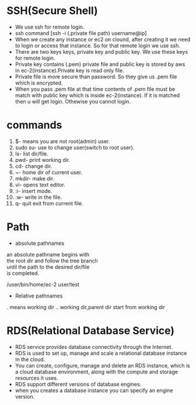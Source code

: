 # SSH(Secure Shell)
- We use ssh for remote login.
- ssh command [ssh -i (.private file path) username@ip] 
- When we create any instance or ec2 on clound, after creating it we need to login or access that instance. So for that remote login
  we use ssh.
- There are two keys keys, private key and public key. We use these keys for remote login.
- Private key contains (.pem) private file and public key is stored by aws in ec-2(instance).Private key is read only file.
- Private file is more secure than password. So they give us .pem file which is encrypted.
- When you pass .pem file at that time contents of .pem file must be match with public key which is inside ec-2(instance). If it is 
  matched then u will get login. Othewise you cannot login.



# commands
1. $-		      means you are not root(admin) user.
2. sudo su-	  use to change user(switch to root user).
3. ls-		      list dir/file.
4. pwd-		    print working dir.
5. cd-		      change dir.
6. ~-		      home dir of current user.
7. mkdir-		  make dir.
8. vi- 		    opens text editor.
9. :i-		      insert mode.
10. :w-		     write in the file.
11. q-		      quit exit from current file.




# Path
-	absolute pathnames			                      

an absolute pathname begins with  			        
the root dir and follow the tree branch			    
until the path to the desired dir/file		    	
is completed.

/user/bin/home/ec-2 user/test

- Relative pathnames

. means working dir
.. working dir,parent dir
start from working dir




# RDS(Relational Database Service)
- RDS service provides database connectivity through the Internet.
- RDS is used to set up, manage and scale a relational database instance in the cloud.
- You can create, configure, manage and delete an RDS instance, which is a cloud database environment, along with
  the compute and storage resources it uses.
- RDS support different versions of database engines.
- when you creates a database instance you can specify an engine version.


















